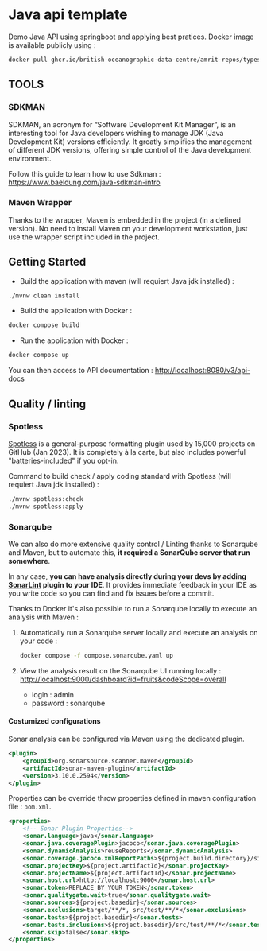 # Java api template

Demo Java API using springboot and applying best pratices. Docker image is available publicly using :

```bash
docker pull ghcr.io/british-oceanographic-data-centre/amrit-repos/typescript/app:{TAG}
```

## TOOLS

### SDKMAN

SDKMAN, an acronym for “Software Development Kit Manager”, is an interesting tool for Java developers wishing to manage JDK (Java Development Kit) versions efficiently. It greatly simplifies the management of different JDK versions, offering simple control of the Java development environment.

Follow this guide to learn how to use Sdkman : <https://www.baeldung.com/java-sdkman-intro>

### Maven Wrapper

Thanks to the wrapper, Maven is embedded in the project (in a defined version). No need to install Maven on your development workstation, just use the wrapper script included in the project.

## Getting Started

- Build the application with maven (will requiert Java jdk installed) :

```bash
./mvnw clean install
```

- Build the application with Docker :

```bash
docker compose build
```

- Run the application with Docker :

```bash
docker compose up
```

You can then access to API documentation : <http://localhost:8080/v3/api-docs>

## Quality / linting

### Spotless

[Spotless](https://github.com/diffplug/spotless/) is a general-purpose formatting plugin used by 15,000 projects on GitHub (Jan 2023). It is completely à la carte, but also includes powerful "batteries-included" if you opt-in.

Command to build check / apply coding standard with Spotless (will requiert Java jdk installed) :

```bash
./mvnw spotless:check
./mvnw spotless:apply
```

### Sonarqube

We can also do more extensive quality control / Linting thanks to Sonarqube and Maven, but to automate this, **it required a SonarQube server that run somewhere**.

In any case, **you can have analysis directly during your devs by adding [SonarLint](https://docs.sonarsource.com/sonarlint/vs-code/) plugin to your IDE**. It provides immediate feedback in your IDE as you write code so you can find and fix issues before a commit.

Thanks to Docker it's also possible to run a Sonarqube locally to execute an analysis with Maven :

1. Automatically run a Sonarqube server locally and execute an analysis on your code :

    ```bash
    docker compose -f compose.sonarqube.yaml up
    ```

2. View the analysis result on the Sonarqube UI running locally : <http://localhost:9000/dashboard?id=fruits&codeScope=overall>

   - login : admin
   - password : sonarqube

#### Costumized configurations

Sonar analysis can be configured via Maven using the dedicated plugin.

```xml
<plugin>
    <groupId>org.sonarsource.scanner.maven</groupId>
    <artifactId>sonar-maven-plugin</artifactId>
    <version>3.10.0.2594</version>
</plugin>
```

Properties can be override throw properties defined in maven configuration file : `pom.xml`.

```xml
<properties>
    <!-- Sonar Plugin Properties-->
    <sonar.language>java</sonar.language>
    <sonar.java.coveragePlugin>jacoco</sonar.java.coveragePlugin>
    <sonar.dynamicAnalysis>reuseReports</sonar.dynamicAnalysis>
    <sonar.coverage.jacoco.xmlReportPaths>${project.build.directory}/site/jacoco/jacoco.xml</sonar.coverage.jacoco.xmlReportPaths>
    <sonar.projectKey>${project.artifactId}</sonar.projectKey>
    <sonar.projectName>${project.artifactId}</sonar.projectName>
    <sonar.host.url>http://localhost:9000</sonar.host.url>
    <sonar.token>REPLACE_BY_YOUR_TOKEN</sonar.token>
    <sonar.qualitygate.wait>true</sonar.qualitygate.wait>
    <sonar.sources>${project.basedir}</sonar.sources>
    <sonar.exclusions>target/**/*, src/test/**/*</sonar.exclusions>
    <sonar.tests>${project.basedir}</sonar.tests>
    <sonar.tests.inclusions>${project.basedir}/src/test/**/*</sonar.tests.inclusions>
    <sonar.skip>false</sonar.skip>
</properties>
```
